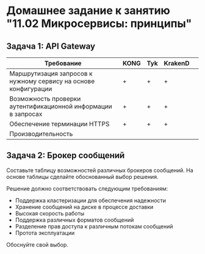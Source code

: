 # Домашнее задание к занятию "11.02 Микросервисы: принципы"

## Задача 1: API Gateway 

| Требование | KONG  | Tyk | KrakenD |   |
|---|---|---|---|---|
| Маршрутизация запросов к нужному сервису на основе конфигурации | + | + | + |   |
| Возможность проверки аутентификационной информации в запросах | + | + | + |   |
| Обеспечение терминации HTTPS | + | + | + |   |
| Производительность |   |   |   |   |


## Задача 2: Брокер сообщений

Составьте таблицу возможностей различных брокеров сообщений. На основе таблицы сделайте обоснованный выбор решения.

Решение должно соответствовать следующим требованиям:
- Поддержка кластеризации для обеспечения надежности
- Хранение сообщений на диске в процессе доставки
- Высокая скорость работы
- Поддержка различных форматов сообщений
- Разделение прав доступа к различным потокам сообщений
- Протота эксплуатации

Обоснуйте свой выбор.